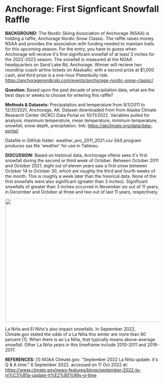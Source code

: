 # Anchorage: First Signficant Snowfall Raffle

**BACKGROUND:** The Nordic Skiing Association of Anchorage (NSAA) is holding a raffle, Anchorage Nordic Snow Classic. The raffle raises money NSAA and provides the association with funding needed to maintain trails for this upcoming season. For the entry, you have to guess when Anchorage will receive it's first significant snowfall of at least 3 inches for the 2022-2023 season. The snowfall is measured at the NOAA headquarters on Sand Lake Rd, Anchorage. Winner will recieve two roundtrip coach airline tickets on AlaskaAir, with a second prize at $1,000 cash, and third prize is a one-hour Pistonbully ride. 
https://anchoragenordicski.com/events/anchorage-nordic-snow-classic/

**Question:** Based upon the past decade of precipitation data, what are the best days or weeks to choose for entering this raffle?

**Methods & Datasets:**
Precipatation and temperature from 8/1/2011 to 12/31/2021, Anchorage, AK. Dataset downloaded from from Alaska Climate Research Center (ACRC) Data Portal on 10/11/2022. 
Variables pulled for analysis: maximum temperature, mean temperature, minimum temperature, snowfall, snow depth, precipitation.
link: https://akclimate.org/data/data-portal/

Datafile in GitHub folder: weather_anc_2011_2021.csv
SAS program produces sas file 'weather' for use in Tableau. 

**DISCUSSION:** Based on histoical data, Anchorage oftens sees it's first snowfall during the second or third week of October.
Between October 2011 and October 2021, eight out of eleven years saw a first snow between October 14 to October 30, which are roughly the third and fourth weeks of the month. This is roughly a week later than the hisorical data. None of the first snowfalls were also significant (greater than 3 inches).  Significant snowfalls of greater than 3 inches occurred in November six out of 11 years, in December and October at three and two out of last 11 years, respectively.

<img src="https://github.com/mapike907/Images/blob/main/Snowfall2.PNG" width="800" height="400" />

La Niña and El Niño's also impact snowfalls. In September 2022, Climate.gov stated the odds of a La Niña this winter are more than 90 percent [1]. When there is an La Niña, that typically means above-average snowfall. Other La Niña years in this timeframe include 2010-2011 and 2016-2017. 

**REFERENCES:**
[1] NOAA Climate.gov. "September 2022 La Niña update: it's Q & A time." 8 September 2022. accessed on 11 Oct 2022 at: https://www.climate.gov/news-features/blogs/september-2022-la-ni%C3%B1a-update-it%E2%80%99s-q-time
